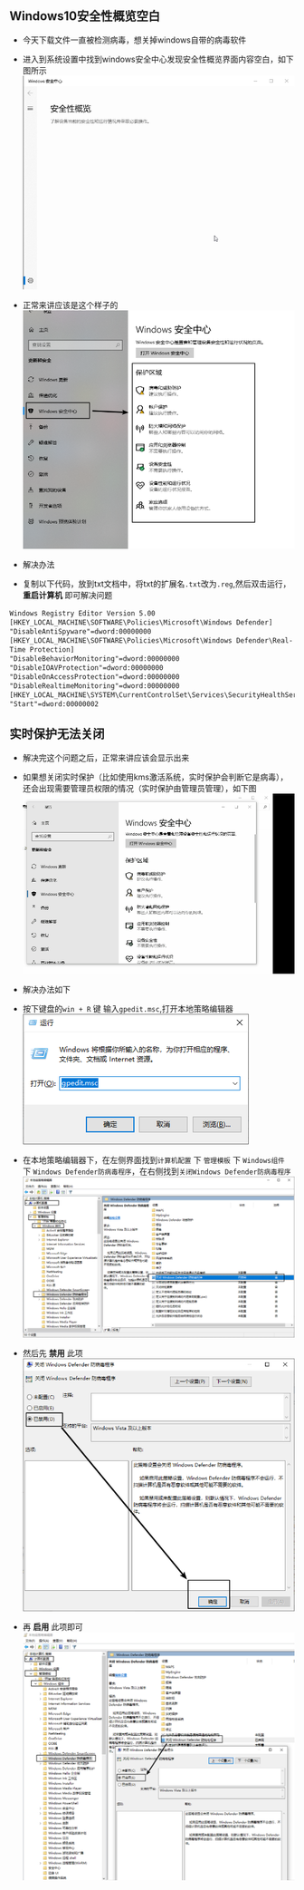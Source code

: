## Windows10安全性概览空白
- 今天下载文件一直被检测病毒，想关掉windows自带的病毒软件
- 进入到系统设置中找到windows安全中心发现安全性概览界面内容空白，如下图所示<br>
![安全性概览空白](./安全性概览空白/安全性概览空白.gif)

- 正常来讲应该是这个样子的<br>
![正常情况](./安全性概览空白/设置后效果.png)
- 解决办法
- 复制以下代码，放到txt文档中，将txt的扩展名`.txt`改为`.reg`,然后双击运行，**重启计算机** 即可解决问题

```
Windows Registry Editor Version 5.00
[HKEY_LOCAL_MACHINE\SOFTWARE\Policies\Microsoft\Windows Defender]
"DisableAntiSpyware"=dword:00000000
[HKEY_LOCAL_MACHINE\SOFTWARE\Policies\Microsoft\Windows Defender\Real-Time Protection]
"DisableBehaviorMonitoring"=dword:00000000
"DisableIOAVProtection"=dword:00000000
"DisableOnAccessProtection"=dword:00000000
"DisableRealtimeMonitoring"=dword:00000000
[HKEY_LOCAL_MACHINE\SYSTEM\CurrentControlSet\Services\SecurityHealthService]
"Start"=dword:00000002
```

## 实时保护无法关闭
- 解决完这个问题之后，正常来讲应该会显示出来
- 如果想关闭实时保护（比如使用kms激活系统，实时保护会判断它是病毒），还会出现需要管理员权限的情况（实时保护由管理员管理），如下图<br>
![关闭实时保护](./安全性概览空白/实时保护由管理员管理.gif)

- 解决办法如下<br>
- 按下键盘的`win + R` 键 输入`gpedit.msc`,打开本地策略编辑器<br>
![关闭实时保护](./安全性概览空白/实时保护1.png)
- 在本地策略编辑器下，在左侧界面找到`计算机配置` 下 `管理模板` 下 `Windows组件` 下 `Windows Defender防病毒程序`，在右侧找到`关闭Windows Defender防病毒程序` <br>
![本地策略编辑器](./安全性概览空白/实时保护2.png)
- 然后先 **禁用** 此项<br>
![先禁用](./安全性概览空白/先禁用.png)
- 再 **启用** 此项即可<br>
![再启用](./安全性概览空白/再启用.png)